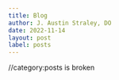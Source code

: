 ```yaml
---
title: Blog
author: J. Austin Straley, DO
date: 2022-11-14
layout: post
label: posts
---
```


//category:posts is broken